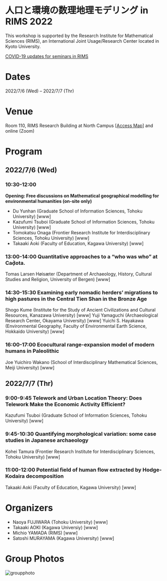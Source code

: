 # 人口と環境の数理地理モデリング in RIMS 2022


This workshop is supported by the Research Institute for Mathematical Sciences (RIMS), an International Joint Usage/Research Center located in Kyoto University.

[COVID-19 updates for seminars in RIMS](https://www.kurims.kyoto-u.ac.jp/kyoten/ja/covid-19.html)


# Dates
2022/7/6 (Wed) – 2022/7/7 (Thr)

# Venue
Room 110, RIMS Research Building at North Campus [[Access Map](https://www.kurims.kyoto-u.ac.jp/kyoten/en/access.html)]
and online (Zoom) 

# Program
## 2022/7/6 (Wed)
### 10:30-12:00
**Opening: Free discussions on Mathematical geographical modelling for environmental humanities (on-site only)**
- Du Yunhan (Graduate School of Information Sciences, Tohoku University) [www]
- Kazufumi Tsuboi (Graduate School of Information Sciences, Tohoku University) [www]
- Tomokatsu Onaga (Frontier Research Institute for Interdisciplinary Sciences, Tohoku University) [www]
- Takaaki Aoki (Faculty of Education, Kagawa University) [www]


###  13:00-14:00 Quantitative approaches to a “who was who” at Caḍ́ota.
Tomas Larsen Høisæter (Department of Archaeology, History, Cultural Studies and Religion, University of Bergen) [www]

### 14:30-15:30 Examining early nomadic herders’ migrations to high pastures in the Central Tien Shan in the Bronze Age
Shogo Kume (Institute for the Study of Ancient Civilizations and Cultural Resources, Kanazawa University) [www]
Yuji Yamaguchi (Archaeological Research Center, Okayama University) [www]
Yuichi S. Hayakawa (Environmental Geography, Faculty of Environmental Earth Science, Hokkaido University) [www]

### 16:00-17:00 Ecocultural range-expansion model of modern humans in Paleolithic
Joe Yuichiro Wakano (School of Interdisciplinary Mathematical Sciences, Meiji University) [www]

## 2022/7/7 (Thr)
### 9:00-9:45 Telework and Urban Location Theory: Does Telework Make the Economic Activity Efficient?
Kazufumi Tsuboi (Graduate School of Information Sciences, Tohoku University) [www]

### 9:45-10:30 Quantifying morphological variation: some case studies in Japanese archaeology
Kohei Tamura (Frontier Research Institute for Interdisciplinary Sciences, Tohoku University) [www]

### 11:00-12:00 Potential field of human flow extracted by Hodge-Kodaira decomposition
Takaaki Aoki (Faculty of Education, Kagawa University) [www]

# Organizers
- Naoya FUJIWARA (Tohoku University) [www]
- Takaaki AOKI (Kagawa Universiy) [www]
- Michio YAMADA (RIMS) [www]
- Satoshi MURAYAMA (Kagawa University) [www]


# Group Photos
![groupphoto](/Mathgeomodel/assets/groupphoto-2022.jpg)